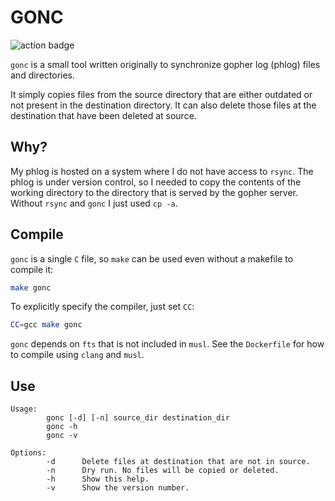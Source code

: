 # GONC

![action badge](https://github.com/lacerto/gonc/actions/workflows/compile.yml/badge.svg)

`gonc` is a small tool written originally to synchronize gopher log (phlog) files and directories.

It simply copies files from the source directory that are either outdated or not present in the destination directory. It can also delete those files at the destination that have been deleted at source.

## Why?

My phlog is hosted on a system where I do not have access to `rsync`. The phlog is under version control, so I needed to copy the contents of the working directory to the directory that is served by the gopher server. Without `rsync` and `gonc` I just used `cp -a`.

## Compile

`gonc` is a single `C` file, so `make` can be used even without a makefile to compile it:

```sh
make gonc
```

To explicitly specify the compiler, just set `CC`:

```sh
CC=gcc make gonc
```

`gonc` depends on `fts` that is not included in `musl`. See the `Dockerfile` for how to compile using `clang` and `musl`.

## Use

```
Usage:
        gonc [-d] [-n] source_dir destination_dir
        gonc -h
        gonc -v

Options:
        -d      Delete files at destination that are not in source.
        -n      Dry run. No files will be copied or deleted.
        -h      Show this help.
        -v      Show the version number.
```